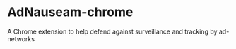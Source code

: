 AdNauseam-chrome
================

A Chrome extension to help defend against surveillance and tracking by ad-networks





